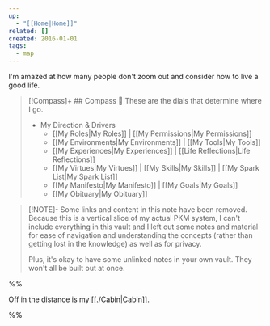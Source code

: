 ```yaml
---
up:
  - "[[Home|Home]]"
related: []
created: 2016-01-01
tags:
  - map
---
```

I'm amazed at how many people don't zoom out and consider how to live a good life.

> [!Compass]+ ## Compass 🧭
> These are the dials that determine where I go.
> 
> - My Direction & Drivers
> 	- [[My Roles|My Roles]] | [[My Permissions|My Permissions]]
> 	- [[My Environments|My Environments]] | [[My Tools|My Tools]]
> 	- [[My Experiences|My Experiences]] |  [[Life Reflections|Life Reflections]]
> 	- [[My Virtues|My Virtues]] | [[My Skills|My Skills]] | [[My Spark List|My Spark List]]
> 	- [[My Manifesto|My Manifesto]] | [[My Goals|My Goals]]
> 	- [[My Obituary|My Obituary]]

> [!NOTE]- Some links and content in this note have been removed.
> Because this is a vertical slice of my actual PKM system, I can't include everything in this vault and I left out some notes and material for ease of navigation and understanding the concepts (rather than getting lost in the knowledge) as well as for privacy. 
>  
> Plus, it's okay to have some unlinked notes in your own vault. They won't all be built out at once.






%%

Off in the distance is my [[./Cabin|Cabin]]. 

%%